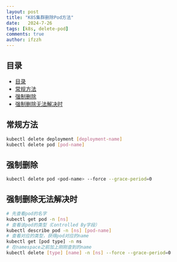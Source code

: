 ```yaml
---
layout: post
title: "K8S集群删除Pod方法"
date:   2024-7-26
tags: [k8s, delete-pod]
comments: true
author: ifzzh
---
```


<!-- ###### 说明： -->

<!-- more -->

## 目录

- [目录](#目录)
- [常规方法](#常规方法)
- [强制删除](#强制删除)
- [强制删除无法解决时](#强制删除无法解决时)

## 常规方法

```bash
kubectl delete deployment [deployment-name]
kubectl delete pod [pod-name]
```

## 强制删除

```bash
kubectl delete pod <pod-name> --force --grace-period=0
```

## 强制删除无法解决时

```bash
# 先查看pod的名字
kubectl get pod -n [ns]
# 查看该pod的类型（Controlled By字段）
kubectl describe pod -n [ns] [pod-name]
# 查看对应的类型，获得pod对应的name
kubectl get [pod type] -n ns
# 在namespace之前加上刚刚查到的name
kubectl delete [type] [name] -n [ns] --force --grace-period=0
```
